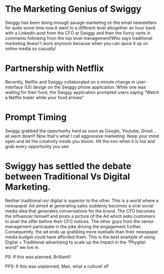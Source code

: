 # The Marketing Genius of Swiggy
Swiggy has been doing enough savage marketing on the email newsletters for quite some time now.It went to a different level altogether an hour back with a LinkedIn post from the CFO at Swiggy and then the funny rants in comments following from the top level management!Who says traditional marketing doesn't work anymore because when you can spice it up on online media so casually!

# Partnership with Netflix
Recently, Netflix and Swiggy collaborated on a minute change in user-interface (UI) design on the Swiggy phone application. While one was waiting for their food, the Swiggy application prompted users saying "Watch a Netflix trailer while your food arrives"

# Prompt Timing
Swiggy grabbed the opportunity hard as soon as Google, Youtube, Gmail... all went down!!
Now that's what I call aggressive marketing.
Keep your mind open and let the creativity inside you bloom. Hit the iron when it is hot and grab every opportunity you see

# Swiggy has settled the debate between Traditional Vs Digital Marketing.


Neither traditional nor digital is superior to the other.
This is a world where a newspaper Ad aimed at generating sales suddenly becomes a viral social media idea that generates conversations for the brand.
The CFO becomes the influencer himself and posts a picture of the Ad which asks customers to avail the offer before their CFO notices.
The other guys from the senior management participate in the joke driving the engagement further.
Consequently, the ad ends up grabbing more eyeballs than their newspaper media budget could have afforded them.
This is the best example of using Digital + Traditional advertising to scale up the impact in the “Phygital world” we live in.

PS: If this was planned, Brilliant!!

PPS: If this was unplanned, Man, what a culture! xP

